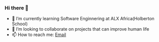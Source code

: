 ### Hi there 👋

- 🔭 I’m currently learning Software Enginnering at ALX Africa(Holberton School)
- 👯 I’m looking to collaborate on projects that can improve human life
- 📫 How to reach me: [Email](mikikinfe345@gmail.com)

<!--
**mickiyas123/mickiyas123** is a ✨ _special_ ✨ repository because its `README.md` (this file) appears on your GitHub profile.

Here are some ideas to get you started:


-->
